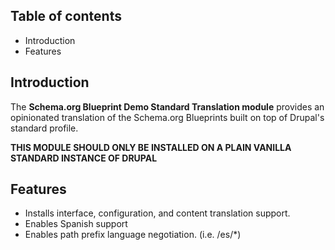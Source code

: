 Table of contents
-----------------

* Introduction
* Features


Introduction
------------

The **Schema.org Blueprint Demo Standard Translation module** provides 
an opinionated translation of the Schema.org Blueprints built on 
top of Drupal's standard profile.

**THIS MODULE SHOULD ONLY BE INSTALLED ON A PLAIN VANILLA STANDARD
INSTANCE OF DRUPAL**


Features
--------

- Installs interface, configuration, and content translation support.
- Enables Spanish support
- Enables path prefix language negotiation. (i.e. /es/*)

